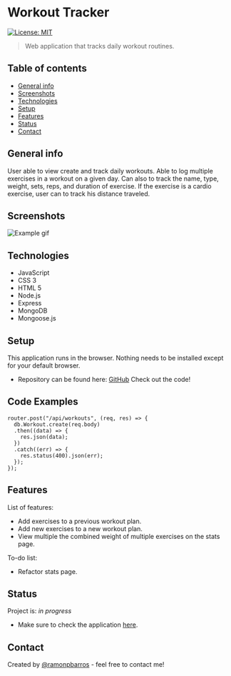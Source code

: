 # Workout Tracker

[![License: MIT](https://img.shields.io/badge/License-MIT-blue.svg)](https://github.com/ramonpbarros/)

> Web application that tracks daily workout routines.

## Table of contents

- [General info](#general-info)
- [Screenshots](#screenshots)
- [Technologies](#technologies)
- [Setup](#setup)
- [Features](#features)
- [Status](#status)
- [Contact](#contact)

## General info

User able to view create and track daily workouts. Able to log multiple exercises in a workout on a given day. Can also to track the name, type, weight, sets, reps, and duration of exercise. If the exercise is a cardio exercise, user can to track his distance traveled.

## Screenshots

![Example gif](/public/img/project.gif)

## Technologies

- JavaScript
- CSS 3
- HTML 5
- Node.js
- Express
- MongoDB
- Mongoose.js

## Setup

This application runs in the browser. Nothing needs to be installed except for your default browser.

- Repository can be found here: [GitHub](https://github.com/ramonpbarros/workout-tracker) Check out the code!

## Code Examples

    router.post("/api/workouts", (req, res) => {
      db.Workout.create(req.body)
      .then((data) => {
        res.json(data);
      })
      .catch((err) => {
        res.status(400).json(err);
      });
    });

## Features

List of features:

- Add exercises to a previous workout plan.
- Add new exercises to a new workout plan.
- View multiple the combined weight of multiple exercises on the stats page.

To-do list:

- Refactor stats page.

## Status

Project is: _in progress_

- Make sure to check the application [here](https://serene-atoll-05842.herokuapp.com/).

## Contact

Created by [@ramonpbarros](https://ramonpbarros.github.io/) - feel free to contact me!
